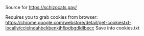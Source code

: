Source for https://schizocats.gay/

Requires you to grab cookies from browser: https://chrome.google.com/webstore/detail/get-cookiestxt-locally/cclelndahbckbenkjhflpdbgdldlbecc
Save into cookies.txt